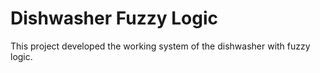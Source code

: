 # Dishwasher Fuzzy Logic

This project developed the working system of the dishwasher with fuzzy logic.
